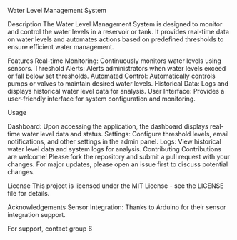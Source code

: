 Water Level Management System

Description
The Water Level Management System is designed to monitor and control the water levels in a reservoir or tank. It provides real-time data on water levels and automates actions based on predefined thresholds to ensure efficient water management.

Features
Real-time Monitoring: Continuously monitors water levels using sensors.
Threshold Alerts: Alerts administrators when water levels exceed or fall below set thresholds.
Automated Control: Automatically controls pumps or valves to maintain desired water levels.
Historical Data: Logs and displays historical water level data for analysis.
User Interface: Provides a user-friendly interface for system configuration and monitoring.


Usage

Dashboard: Upon accessing the application, the dashboard displays real-time water level data and status.
Settings: Configure threshold levels, email notifications, and other settings in the admin panel.
Logs: View historical water level data and system logs for analysis.
Contributing
Contributions are welcome! Please fork the repository and submit a pull request with your changes. For major updates, please open an issue first to discuss potential changes.

License
This project is licensed under the MIT License - see the LICENSE file for details.

Acknowledgements
Sensor Integration: Thanks to Arduino for their sensor integration support.

For support, contact group 6 

